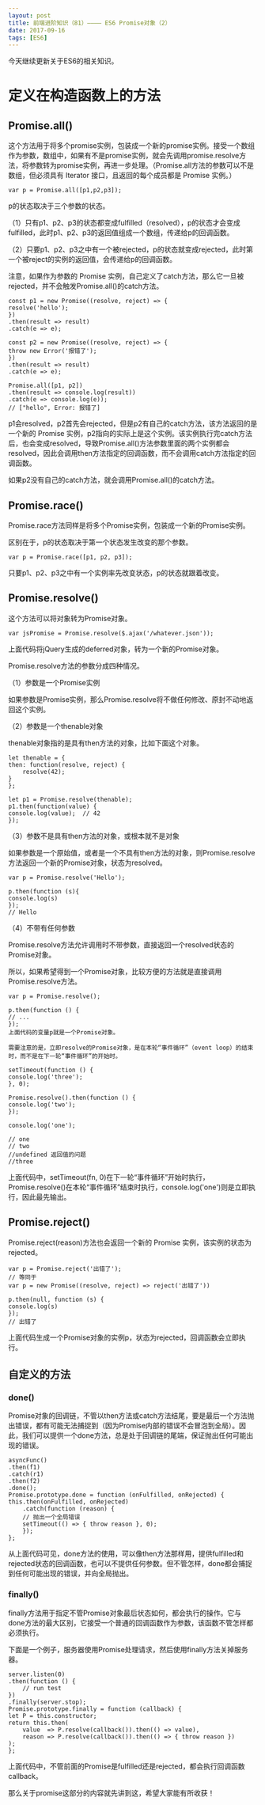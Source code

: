 ```yaml
---
layout: post
title: 前端进阶知识（81）———— ES6 Promise对象（2）
date: 2017-09-16
tags: [ES6]
---
```


今天继续更新关于ES6的相关知识。

# 定义在构造函数上的方法

## Promise.all()

这个方法用于将多个promise实例，包装成一个新的promise实例。接受一个数组作为参数，数组中，如果有不是promise实例，就会先调用promise.resolve方法，将参数转为promise实例，再进一步处理。（Promise.all方法的参数可以不是数组，但必须具有 Iterator 接口，且返回的每个成员都是 Promise 实例。）

    var p = Promise.all([p1,p2,p3]);

p的状态取决于三个参数的状态。

（1）只有p1、p2、p3的状态都变成fulfilled（resolved），p的状态才会变成fulfilled，此时p1、p2、p3的返回值组成一个数组，传递给p的回调函数。

（2）只要p1、p2、p3之中有一个被rejected，p的状态就变成rejected，此时第一个被reject的实例的返回值，会传递给p的回调函数。

注意，如果作为参数的 Promise 实例，自己定义了catch方法，那么它一旦被rejected，并不会触发Promise.all()的catch方法。

    const p1 = new Promise((resolve, reject) => {
    resolve('hello');
    })
    .then(result => result)
    .catch(e => e);

    const p2 = new Promise((resolve, reject) => {
    throw new Error('报错了');
    })
    .then(result => result)
    .catch(e => e);

    Promise.all([p1, p2])
    .then(result => console.log(result))
    .catch(e => console.log(e));
    // ["hello", Error: 报错了]

p1会resolved，p2首先会rejected，但是p2有自己的catch方法，该方法返回的是一个新的 Promise 实例，p2指向的实际上是这个实例。该实例执行完catch方法后，也会变成resolved，导致Promise.all()方法参数里面的两个实例都会resolved，因此会调用then方法指定的回调函数，而不会调用catch方法指定的回调函数。

如果p2没有自己的catch方法，就会调用Promise.all()的catch方法。

## Promise.race()

Promise.race方法同样是将多个Promise实例，包装成一个新的Promise实例。

区别在于，p的状态取决于第一个状态发生改变的那个参数。

    var p = Promise.race([p1, p2, p3]);

只要p1、p2、p3之中有一个实例率先改变状态，p的状态就跟着改变。

## Promise.resolve()

这个方法可以将对象转为Promise对象。

    var jsPromise = Promise.resolve($.ajax('/whatever.json'));

上面代码将jQuery生成的deferred对象，转为一个新的Promise对象。

Promise.resolve方法的参数分成四种情况。

（1）参数是一个Promise实例

如果参数是Promise实例，那么Promise.resolve将不做任何修改、原封不动地返回这个实例。

（2）参数是一个thenable对象

thenable对象指的是具有then方法的对象，比如下面这个对象。

    let thenable = {
    then: function(resolve, reject) {
        resolve(42);
    }
    };

    let p1 = Promise.resolve(thenable);
    p1.then(function(value) {
    console.log(value);  // 42
    });

（3）参数不是具有then方法的对象，或根本就不是对象

如果参数是一个原始值，或者是一个不具有then方法的对象，则Promise.resolve方法返回一个新的Promise对象，状态为resolved。

    var p = Promise.resolve('Hello');

    p.then(function (s){
    console.log(s)
    });
    // Hello

（4）不带有任何参数

Promise.resolve方法允许调用时不带参数，直接返回一个resolved状态的Promise对象。

所以，如果希望得到一个Promise对象，比较方便的方法就是直接调用Promise.resolve方法。

    var p = Promise.resolve();

    p.then(function () {
    // ...
    });
    上面代码的变量p就是一个Promise对象。

    需要注意的是，立即resolve的Promise对象，是在本轮“事件循环”（event loop）的结束时，而不是在下一轮“事件循环”的开始时。

    setTimeout(function () {
    console.log('three');
    }, 0);

    Promise.resolve().then(function () {
    console.log('two');
    });

    console.log('one');

    // one
    // two
    //undefined 返回值的问题
    //three

上面代码中，setTimeout(fn, 0)在下一轮“事件循环”开始时执行，Promise.resolve()在本轮“事件循环”结束时执行，console.log('one')则是立即执行，因此最先输出。

## Promise.reject()

Promise.reject(reason)方法也会返回一个新的 Promise 实例，该实例的状态为rejected。

    var p = Promise.reject('出错了');
    // 等同于
    var p = new Promise((resolve, reject) => reject('出错了'))

    p.then(null, function (s) {
    console.log(s)
    });
    // 出错了

上面代码生成一个Promise对象的实例p，状态为rejected，回调函数会立即执行。

## 自定义的方法

### done()

Promise对象的回调链，不管以then方法或catch方法结尾，要是最后一个方法抛出错误，都有可能无法捕捉到（因为Promise内部的错误不会冒泡到全局）。因此，我们可以提供一个done方法，总是处于回调链的尾端，保证抛出任何可能出现的错误。

    asyncFunc()
    .then(f1)
    .catch(r1)
    .then(f2)
    .done();
    Promise.prototype.done = function (onFulfilled, onRejected) {
    this.then(onFulfilled, onRejected)
        .catch(function (reason) {
        // 抛出一个全局错误
        setTimeout(() => { throw reason }, 0);
        });
    };

从上面代码可见，done方法的使用，可以像then方法那样用，提供fulfilled和rejected状态的回调函数，也可以不提供任何参数。但不管怎样，done都会捕捉到任何可能出现的错误，并向全局抛出。

### finally()

finally方法用于指定不管Promise对象最后状态如何，都会执行的操作。它与done方法的最大区别，它接受一个普通的回调函数作为参数，该函数不管怎样都必须执行。

下面是一个例子，服务器使用Promise处理请求，然后使用finally方法关掉服务器。

    server.listen(0)
    .then(function () {
        // run test
    })
    .finally(server.stop);
    Promise.prototype.finally = function (callback) {
    let P = this.constructor;
    return this.then(
        value  => P.resolve(callback()).then(() => value),
        reason => P.resolve(callback()).then(() => { throw reason })
    );
    };

上面代码中，不管前面的Promise是fulfilled还是rejected，都会执行回调函数callback。

那么关于promise这部分的内容就先讲到这，希望大家能有所收获！





